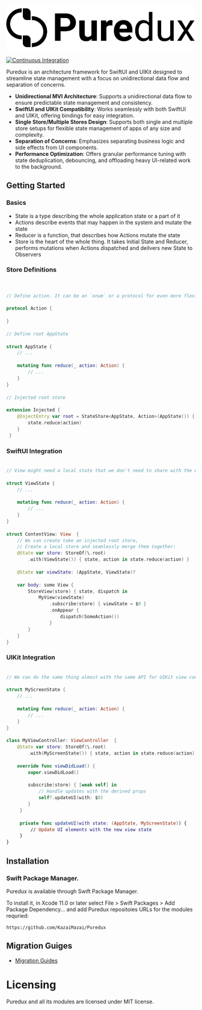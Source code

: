 <picture>
  <source media="(prefers-color-scheme: dark)" srcset="https://github.com/KazaiMazai/Puredux/blob/main/Docs/Resources/Logo.svg">
  <source media="(prefers-color-scheme: light)" srcset="https://github.com/KazaiMazai/Puredux/blob/main/Docs/Resources/Logo.svg">
  <img src="https://github.com/KazaiMazai/Puredux/blob/main/Docs/Resources/Logo.svg">
</picture>


<p align="left">
    <a href="https://github.com/KazaiMazai/Puredux/actions">
        <img src="https://github.com/KazaiMazai/Puredux/workflows/Tests/badge.svg" alt="Continuous Integration">
    </a>
</p>

Puredux is an architecture framework for SwiftUI and UIKit designed to
streamline state management with a focus on unidirectional data flow and separation of concerns.

- **Unidirectional MVI Architecture**: Supports a unidirectional data flow to ensure predictable state management and consistency.
- **SwiftUI and UIKit Compatibility**: Works seamlessly with both SwiftUI and UIKit, offering bindings for easy integration.
- **Single Store/Multiple Stores Design**: Supports both single and multiple store setups for flexible state management of apps of any size and complexity.
- **Separation of Concerns**: Emphasizes separating business logic and side effects from UI components.
- **Performance Optimization**: Offers granular performance tuning with state deduplication, debouncing, and offloading heavy UI-related work to the background.


## Getting Started

### Basics

- State is a type describing the whole application state or a part of it
- Actions describe events that may happen in the system and mutate the state
- Reducer is a function, that describes how Actions mutate the state
- Store is the heart of the whole thing. It takes Initial State and Reducer, performs mutations when Actions dispatched and deilvers new State to Observers

### Store Definitions


```swift


// Define action. It can be an `enum` or a protocol for even more flexiblity.

protocol Action {

}

// Define root AppState

struct AppState {
    // ...
    
    mutating func reduce(_ action: Action) {
        // ...
    }
}

// Injected root store

extension Injected {
    @InjectEntry var root = StateStore<AppState, Action>(AppState()) { state, action in
        state.reduce(action)
    }
 }
```

### SwiftUI Integration


```swift

// View might need a local state that we don't need to share with the whole app 

struct ViewState {
    // ...
    
    mutating func reduce(_ action: Action) {
        // ...
    }
}

struct ContentView: View  {
    // We can create take an injected root store,
    // Create a local store and seamlessly merge them together:
    @State var store: StoreOf(\.root)
        .with(ViewState()) { state, action in state.reduce(action) }
    
    @State var viewState: (AppState, ViewState)?
    
    var body: some View {
        StoreView(store) { state, dispatch in
            MyView(viewState)
                .subscribe(store) { viewState = $0 }
                .onAppear {
                    dispatch(SomeAction())
                }
        }
    }
}

```

### UIKit Integration


```swift

// We can do the same thing almost with the same API for UIKit view controller:

struct MyScreenState {
    // ...
    
    mutating func reduce(_ action: Action) {
        // ...
    }
}

class MyViewController: ViewController  {
    @State var store: StoreOf(\.root)
        .with(MyScreenState()) { state, action in state.reduce(action) }
    
    override func viewDidLoad() {
        super.viewDidLoad()
         
        subscribe(store) { [weak self] in
            // Handle updates with the derived props
            self?.updateUI(with: $0)
        }
     }
     
     private func updateUI(with state: (AppState, MyScreenState)) {
         // Update UI elements with the new view state
     }
}

```


## Installation

### Swift Package Manager.

Puredux is available through Swift Package Manager. 

To install it, in Xcode 11.0 or later select File > Swift Packages > Add Package Dependency... and add Puredux repositoies URLs for the modules requried:

```
https://github.com/KazaiMazai/Puredux
```
 
## Migration Guiges

- [Migration Guides](Docs/Migration-Guides.md)


# Licensing

Puredux and all its modules are licensed under MIT license.




